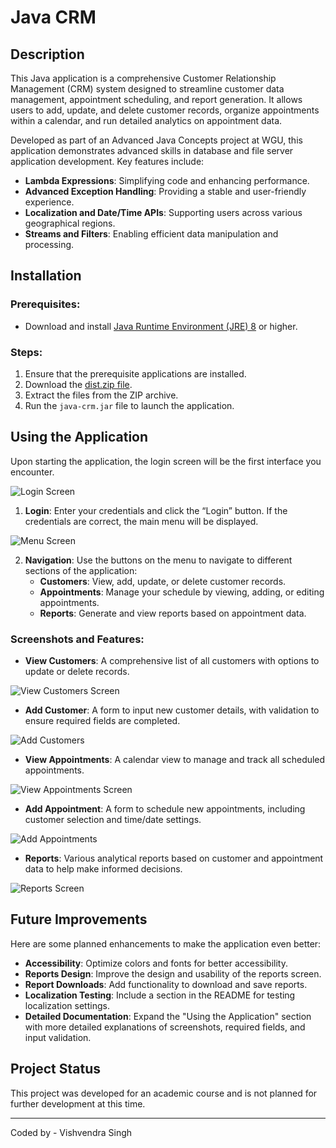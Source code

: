 # Java CRM

## Description
This Java application is a comprehensive Customer Relationship Management (CRM) system designed to streamline customer data management, appointment scheduling, and report generation. It allows users to add, update, and delete customer records, organize appointments within a calendar, and run detailed analytics on appointment data.

Developed as part of an Advanced Java Concepts project at WGU, this application demonstrates advanced skills in database and file server application development. Key features include:
- **Lambda Expressions**: Simplifying code and enhancing performance.
- **Advanced Exception Handling**: Providing a stable and user-friendly experience.
- **Localization and Date/Time APIs**: Supporting users across various geographical regions.
- **Streams and Filters**: Enabling efficient data manipulation and processing.

## Installation

### Prerequisites:
- Download and install [Java Runtime Environment (JRE) 8](https://www.oracle.com/java/technologies/javase-jre8-downloads.html) or higher.

### Steps:
1. Ensure that the prerequisite applications are installed.
2. Download the [dist.zip file](dist.zip).
3. Extract the files from the ZIP archive.
4. Run the `java-crm.jar` file to launch the application.

## Using the Application
Upon starting the application, the login screen will be the first interface you encounter.

![Login Screen](img/login-screenshot.png)

1. **Login**: Enter your credentials and click the “Login” button. If the credentials are correct, the main menu will be displayed.

![Menu Screen](img/menu-screen.png)

2. **Navigation**: Use the buttons on the menu to navigate to different sections of the application:
   - **Customers**: View, add, update, or delete customer records.
   - **Appointments**: Manage your schedule by viewing, adding, or editing appointments.
   - **Reports**: Generate and view reports based on appointment data.

### Screenshots and Features:
- **View Customers**: A comprehensive list of all customers with options to update or delete records.

![View Customers Screen](img/customer-list-screen.png)

- **Add Customer**: A form to input new customer details, with validation to ensure required fields are completed.

![Add Customers](img/add-customer-screen.png)

- **View Appointments**: A calendar view to manage and track all scheduled appointments.

![View Appointments Screen](img/calendar-screen.png)

- **Add Appointment**: A form to schedule new appointments, including customer selection and time/date settings.

![Add Appointments](img/add-appointment-screen.png)

- **Reports**: Various analytical reports based on customer and appointment data to help make informed decisions.

![Reports Screen](img/reports-screen.png)

## Future Improvements
Here are some planned enhancements to make the application even better:
- **Accessibility**: Optimize colors and fonts for better accessibility.
- **Reports Design**: Improve the design and usability of the reports screen.
- **Report Downloads**: Add functionality to download and save reports.
- **Localization Testing**: Include a section in the README for testing localization settings.
- **Detailed Documentation**: Expand the "Using the Application" section with more detailed explanations of screenshots, required fields, and input validation.

## Project Status
This project was developed for an academic course and is not planned for further development at this time.

---

Coded by - Vishvendra Singh
